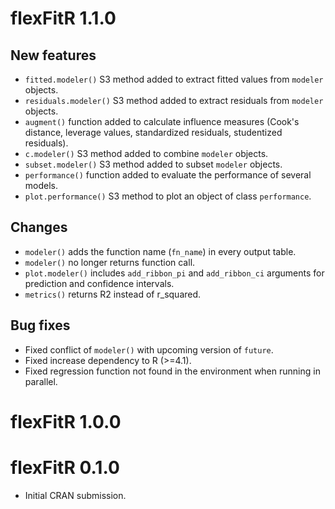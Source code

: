 # flexFitR 1.1.0

## New features

* `fitted.modeler()` S3 method added to extract fitted values from `modeler` objects.
* `residuals.modeler()` S3 method added to extract residuals from `modeler` objects.
* `augment()` function added to calculate influence measures (Cook's distance,
  leverage values, standardized residuals, studentized residuals).
* `c.modeler()` S3 method added to combine `modeler` objects.
* `subset.modeler()` S3 method added to subset `modeler` objects.
* `performance()` function added to evaluate the performance of several models.
* `plot.performance()` S3 method to plot an object of class `performance`.

## Changes

* `modeler()` adds the function name (`fn_name`) in every output table.
* `modeler()` no longer returns function call.
* `plot.modeler()` includes `add_ribbon_pi` and `add_ribbon_ci` arguments for
prediction and confidence intervals.
* `metrics()` returns R2 instead of r_squared.

## Bug fixes

* Fixed conflict of `modeler()` with upcoming version of `future`.
* Fixed increase dependency to R (>=4.1).
* Fixed regression function not found in the environment when running in parallel.

# flexFitR 1.0.0

# flexFitR 0.1.0

* Initial CRAN submission.

